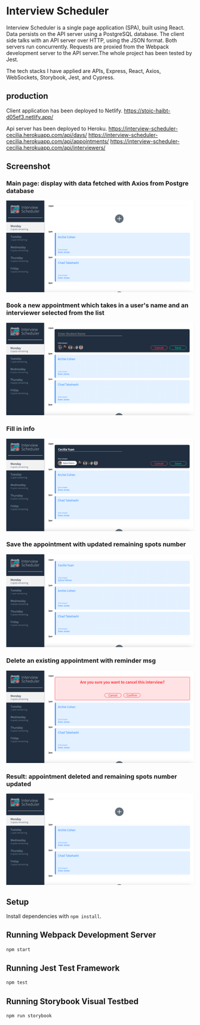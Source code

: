 # Interview Scheduler
Interview Scheduler is a single page application (SPA), built using React. Data persists on the API server using a PostgreSQL database. The client side talks with an API server over HTTP, using the JSON format. Both servers run concurrently. Requests are proxied from the Webpack development server to the API server.The whole project has been tested by Jest. 

The tech stacks I have applied are APIs, Express, React, Axios, WebSockets, Storybook, Jest, and Cypress.

## production
Client application has been deployed to Netlify.
https://stoic-haibt-d05ef3.netlify.app/

Api server has been deployed to Heroku.
https://interview-scheduler-cecilia.herokuapp.com/api/days/
https://interview-scheduler-cecilia.herokuapp.com/api/appointments/
https://interview-scheduler-cecilia.herokuapp.com/api/interviewers/

## Screenshot
### Main page: display with data fetched with Axios from Postgre database
!["main page"](https://github.com/ysycecilia/scheduler/blob/master/docs/main-page.png?raw=true)

### Book a new appointment which takes in a user's name and an interviewer selected from the list
!["book new"](https://github.com/ysycecilia/scheduler/blob/master/docs/book-new.png?raw=true)

### Fill in info
!["book input"](https://github.com/ysycecilia/scheduler/blob/master/docs/book-input.png?raw=true)

### Save the appointment with updated remaining spots number
!["book save"](https://github.com/ysycecilia/scheduler/blob/master/docs/book-save.png?raw=true)

### Delete an existing appointment with reminder msg
!["delete"](https://github.com/ysycecilia/scheduler/blob/master/docs/delete.png?raw=true)

### Result: appointment deleted and remaining spots number updated 
!["main page"](https://github.com/ysycecilia/scheduler/blob/master/docs/main-page.png?raw=true)

## Setup

Install dependencies with `npm install`.

## Running Webpack Development Server

```sh
npm start
```

## Running Jest Test Framework

```sh
npm test
```

## Running Storybook Visual Testbed

```sh
npm run storybook
```
